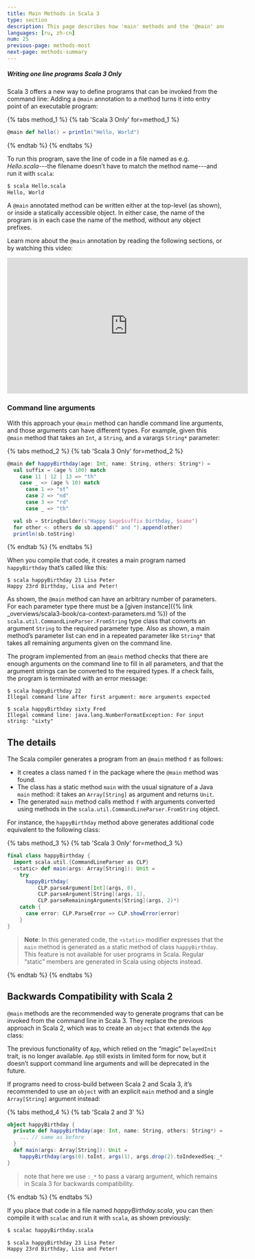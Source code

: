 ```yaml
---
title: Main Methods in Scala 3
type: section
description: This page describes how 'main' methods and the '@main' annotation work in Scala 3.
languages: [ru, zh-cn]
num: 25
previous-page: methods-most
next-page: methods-summary
---
```


<h5>Writing one line programs <span class="tag tag-inline">Scala 3 Only</span></h5>

Scala 3 offers a new way to define programs that can be invoked from the command line: Adding a `@main` annotation to a method turns it into entry point of an executable program:

{% tabs method_1 %}
{% tab 'Scala 3 Only' for=method_1 %}

```scala
@main def hello() = println("Hello, World")
```

{% endtab %}
{% endtabs %}

To run this program, save the line of code in a file named as e.g. *Hello.scala*---the filename doesn’t have to match the method name---and run it with `scala`:

```bash
$ scala Hello.scala
Hello, World
```

A `@main` annotated method can be written either at the top-level (as shown), or inside a statically accessible object.
In either case, the name of the program is in each case the name of the method, without any object prefixes.

Learn more about the `@main` annotation by reading the following sections, or by watching this video:

<div style="text-align: center">
  <iframe width="560" height="315" src="https://www.youtube.com/embed/uVMGPrH5_Uc" title="YouTube video player" frameborder="0" allow="accelerometer; autoplay; clipboard-write; encrypted-media; gyroscope; picture-in-picture" allowfullscreen></iframe>
</div>

### Command line arguments

With this approach your `@main` method can handle command line arguments, and those arguments can have different types.
For example, given this `@main` method that takes an `Int`, a `String`, and a varargs `String*` parameter:

{% tabs method_2 %}
{% tab 'Scala 3 Only' for=method_2 %}

```scala
@main def happyBirthday(age: Int, name: String, others: String*) =
  val suffix = (age % 100) match
    case 11 | 12 | 13 => "th"
    case _ => (age % 10) match
      case 1 => "st"
      case 2 => "nd"
      case 3 => "rd"
      case _ => "th"

  val sb = StringBuilder(s"Happy $age$suffix birthday, $name")
  for other <- others do sb.append(" and ").append(other)
  println(sb.toString)
```

{% endtab %}
{% endtabs %}

When you compile that code, it creates a main program named `happyBirthday` that’s called like this:

```
$ scala happyBirthday 23 Lisa Peter
Happy 23rd Birthday, Lisa and Peter!
```

As shown, the `@main` method can have an arbitrary number of parameters.
For each parameter type there must be a [given instance]({% link _overviews/scala3-book/ca-context-parameters.md %}) of the `scala.util.CommandLineParser.FromString` type class that converts an argument `String` to the required parameter type.
Also as shown, a main method’s parameter list can end in a repeated parameter like `String*` that takes all remaining arguments given on the command line.

The program implemented from an `@main` method checks that there are enough arguments on the command line to fill in all parameters, and that the argument strings can be converted to the required types.
If a check fails, the program is terminated with an error message:

```
$ scala happyBirthday 22
Illegal command line after first argument: more arguments expected

$ scala happyBirthday sixty Fred
Illegal command line: java.lang.NumberFormatException: For input string: "sixty"
```

## The details

The Scala compiler generates a program from an `@main` method `f` as follows:

- It creates a class named `f` in the package where the `@main` method was found.
- The class has a static method `main` with the usual signature of a Java `main` method: it takes an `Array[String]` as argument and returns `Unit`.
- The generated `main` method calls method `f` with arguments converted using methods in the `scala.util.CommandLineParser.FromString` object.

For instance, the `happyBirthday` method above generates additional code equivalent to the following class:

{% tabs method_3 %}
{% tab 'Scala 3 Only' for=method_3 %}

```scala
final class happyBirthday {
  import scala.util.{CommandLineParser as CLP}
  <static> def main(args: Array[String]): Unit =
    try
      happyBirthday(
          CLP.parseArgument[Int](args, 0),
          CLP.parseArgument[String](args, 1),
          CLP.parseRemainingArguments[String](args, 2)*)
    catch {
      case error: CLP.ParseError => CLP.showError(error)
    }
}
```

> **Note**: In this generated code, the `<static>` modifier expresses that the `main` method is generated as a static method of class `happyBirthday`.
> This feature is not available for user programs in Scala.
> Regular “static” members are generated in Scala using objects instead.

{% endtab %}
{% endtabs %}

## Backwards Compatibility with Scala 2

`@main` methods are the recommended way to generate programs that can be invoked from the command line in Scala 3.
They replace the previous approach in Scala 2, which was to create an `object` that extends the `App` class:

The previous functionality of `App`, which relied on the “magic” `DelayedInit` trait, is no longer available.
`App` still exists in limited form for now, but it doesn’t support command line arguments and will be deprecated in the future.

If programs need to cross-build between Scala 2 and Scala 3, it’s recommended to use an `object` with an explicit `main` method and a single `Array[String]` argument instead:

{% tabs method_4 %}
{% tab 'Scala 2 and 3' %}

```scala
object happyBirthday {
  private def happyBirthday(age: Int, name: String, others: String*) = {
    ... // same as before
  }
  def main(args: Array[String]): Unit =
    happyBirthday(args(0).toInt, args(1), args.drop(2).toIndexedSeq:_*)
}
```

> note that here we use `:_*` to pass a vararg argument, which remains in Scala 3 for backwards compatibility.

{% endtab %}
{% endtabs %}

If you place that code in a file named *happyBirthday.scala*, you can then compile it with `scalac` and run it with `scala`, as shown previously:

```bash
$ scalac happyBirthday.scala

$ scala happyBirthday 23 Lisa Peter
Happy 23rd Birthday, Lisa and Peter!
```
